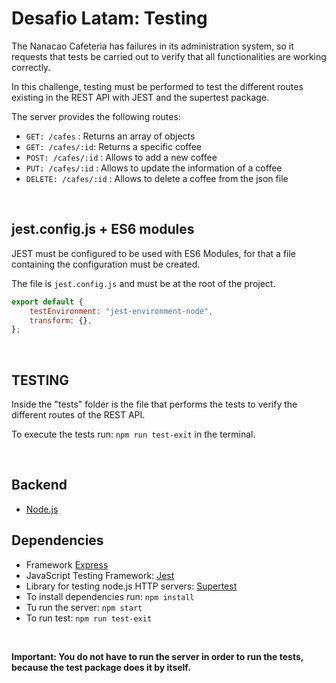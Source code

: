 # Desafio Latam: Testing

The Nanacao Cafeteria has failures in its administration system, so it requests that tests be carried out to verify that all functionalities are working correctly.

In this challenge, testing must be performed to test the different routes existing in the REST API with JEST and the supertest package.

The server provides the following routes:

- `GET: /cafes` : Returns an array of objects
- `GET: /cafes/:id`: Returns a specific coffee
- `POST: /cafes/:id` : Allows to add a new coffee
- `PUT: /cafes/:id` : Allows to update the information of a coffee
- `DELETE: /cafes/:id` : Allows to delete a coffee from the json file

<br>

jest.config.js + ES6 modules
-------

JEST must be configured to be used with ES6 Modules, for that a file containing the configuration must be created.

The file is `jest.config.js` and must be at the root of the project.

``` js
export default {
    testEnvironment: "jest-environment-node",
    transform: {},
};
```

<br>

TESTING
-------
Inside the "tests" folder is the file that performs the tests to verify the different routes of the REST API.

To execute the tests run: `npm run test-exit` in the terminal.

<br>

Backend
-------

- [Node.js](https://nodejs.dev/)


Dependencies
-------

- Framework [Express](https://expressjs.com/es/)
- JavaScript Testing Framework: [Jest](https://jestjs.io/)
- Library for testing node.js HTTP servers: [Supertest](https://www.npmjs.com/package/supertest)
- To install dependencies run: `npm install` 
- Tu run the server: `npm start`
- To run test: `npm run test-exit`

<br>

**Important: You do not have to run the server in order to run the tests, because the test package does it by itself.**
